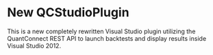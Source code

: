 New QCStudioPlugin
==============

This is a new completely rewritten Visual Studio plugin utilizing the QuantConnect REST API to launch backtests and display results inside Visual Studio 2012.


